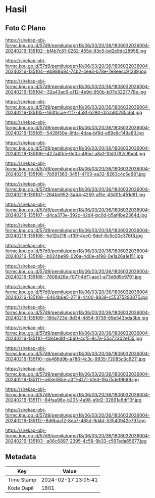 # Hasil

## Foto C Plano

https://sirekap-obj-formc.kpu.go.id/57d9/pemilu/pdpr/18/06/03/20/36/1806032036004-20240216-135102--bf4b7c81-0262-455d-93c5-bd2e9dc28958.jpg

https://sirekap-obj-formc.kpu.go.id/57d9/pemilu/pdpr/18/06/03/20/36/1806032036004-20240216-135104--eb988684-74b2-4ee3-b78e-7e8eecc91289.jpg

https://sirekap-obj-formc.kpu.go.id/57d9/pemilu/pdpr/18/06/03/20/36/1806032036004-20240216-135104--32a43ac6-a112-4e9d-950b-b07b3227778e.jpg

https://sirekap-obj-formc.kpu.go.id/57d9/pemilu/pdpr/18/06/03/20/36/1806032036004-20240216-135105--163fbcae-f1f7-458f-b280-d2cb80285c64.jpg

https://sirekap-obj-formc.kpu.go.id/57d9/pemilu/pdpr/18/06/03/20/36/1806032036004-20240216-135105--5428f50e-8fda-4daa-bf8d-e69e8c149a83.jpg

https://sirekap-obj-formc.kpu.go.id/57d9/pemilu/pdpr/18/06/03/20/36/1806032036004-20240216-135106--427a4fb5-0d0a-495d-a8a1-10d0792c8bd4.jpg

https://sirekap-obj-formc.kpu.go.id/57d9/pemilu/pdpr/18/06/03/20/36/1806032036004-20240216-135106--7b591363-3451-4703-aa32-8263c4c5e681.jpg

https://sirekap-obj-formc.kpu.go.id/57d9/pemilu/pdpr/18/06/03/20/36/1806032036004-20240216-135107--264bb952-3a44-4259-a15e-43d01c451d61.jpg

https://sirekap-obj-formc.kpu.go.id/57d9/pemilu/pdpr/18/06/03/20/36/1806032036004-20240216-135107--d4ca373e-392c-42d4-bc0d-b5af4be2364d.jpg

https://sirekap-obj-formc.kpu.go.id/57d9/pemilu/pdpr/18/06/03/20/36/1806032036004-20240216-135108--5e12b218-cf39-4ce0-9def-6c5e20e376f8.jpg

https://sirekap-obj-formc.kpu.go.id/57d9/pemilu/pdpr/18/06/03/20/36/1806032036004-20240216-135108--b024be99-026a-4d0e-a198-0e1a26a1e151.jpg

https://sirekap-obj-formc.kpu.go.id/57d9/pemilu/pdpr/18/06/03/20/36/1806032036004-20240216-135108--7808d28e-f071-4df1-aac1-a73d6d9c9791.jpg

https://sirekap-obj-formc.kpu.go.id/57d9/pemilu/pdpr/18/06/03/20/36/1806032036004-20240216-135109--6464b6e5-2718-4400-8939-c55375293875.jpg

https://sirekap-obj-formc.kpu.go.id/57d9/pemilu/pdpr/18/06/03/20/36/1806032036004-20240216-135109--190e723d-9d34-4854-9738-69e543bda3bb.jpg

https://sirekap-obj-formc.kpu.go.id/57d9/pemilu/pdpr/18/06/03/20/36/1806032036004-20240216-135110--f494ed8f-cb60-4cf5-8c7e-55a72302e155.jpg

https://sirekap-obj-formc.kpu.go.id/57d9/pemilu/pdpr/18/06/03/20/36/1806032036004-20240216-135110--de486d9b-a786-4c3c-9935-72085c6c6211.jpg

https://sirekap-obj-formc.kpu.go.id/57d9/pemilu/pdpr/18/06/03/20/36/1806032036004-20240216-135111--a63e385e-a3f1-4171-bfe3-19a75def9b99.jpg

https://sirekap-obj-formc.kpu.go.id/57d9/pemilu/pdpr/18/06/03/20/36/1806032036004-20240216-135111--84faa96e-b205-4a98-a9d2-32891e6df13f.jpg

https://sirekap-obj-formc.kpu.go.id/57d9/pemilu/pdpr/18/06/03/20/36/1806032036004-20240216-135112--8d6baa12-8da7-485d-9d4d-53540942e797.jpg

https://sirekap-obj-formc.kpu.go.id/57d9/pemilu/pdpr/18/06/03/20/36/1806032036004-20240216-135103--a06c6897-2395-4c58-9b33-c597eda65677.jpg


## Metadata

| Key        | Value               |
| ---------- | ------------------- |
| Time Stamp | 2024-02-17 13:05:41 |
| Kode Dapil | 1801                |



